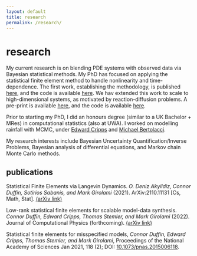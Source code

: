 ```yaml
---
layout: default
title: research
permalink: /research/
---
```


# research

My current research is on blending PDE systems with observed data via Bayesian
statistical methods. My PhD has focused on applying the statistical finite
element method to handle nonlinearity and time-dependence. The first work,
establishing the methodology, is published
[here](https://www.pnas.org/content/118/2/e2015006118), and the code is
available [here](https://www.github.com/connor-duffin/statkdv-paper). We hav
extended this work to scale to high-dimensional systems, as motivated by
reaction-diffusion problems. A pre-print is available
[here](http://arxiv.org/abs/2109.04757), and the code is available
[here](https://github.com/connor-duffin/low-rank-statfem).

Prior to starting my PhD, I did an honours degree (similar to a UK Bachelor +
MRes) in computational statistics (also at UWA). I worked on modelling rainfall
with MCMC, under [Edward Cripps](https://research-repository.uwa.edu.au/en/persons/edward-cripps) and
[Michael Bertolacci](https://mbertolacci.github.io).

My research interests include Bayesian Uncertainty Quantification/Inverse
Problems, Bayesian analysis of differential equations, and Markov chain Monte
Carlo methods.

## publications

Statistical Finite Elements via Langevin Dynamics. 
*O. Deniz Akyildiz, Connor Duffin, Sotirios Sabanis, and Mark Girolami* (2021). 
ArXiv:2110.11131 [Cs, Math, Stat]. [(arXiv link)](http://arxiv.org/abs/2110.11131)

Low-rank statistical finite elements for scalable model-data synthesis. 
*Connor Duffin, Edward Cripps, Thomas Stemler, and Mark Girolami* (2022). 
Journal of Computational Physics (forthcoming). [(arXiv link)](http://arxiv.org/abs/2109.04757)

Statistical finite elements for misspecified models,
*Connor Duffin, Edward Cripps, Thomas Stemler, and Mark Girolami*,
Proceedings of the National Academy of Sciences Jan 2021, 118 (2); DOI: [10.1073/pnas.2015006118](https://doi.org/10.1073/pnas.2015006118).
